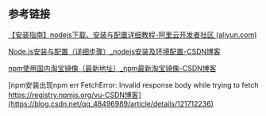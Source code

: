 ## 参考链接

[【安装指南】nodejs下载、安装与配置详细教程-阿里云开发者社区 (aliyun.com)](https://developer.aliyun.com/article/1433726)

[Node.js安装与配置（详细步骤）_nodejs安装及环境配置-CSDN博客](https://blog.csdn.net/qq_42006801/article/details/124830995)

[npm使用国内淘宝镜像（最新地址）_npm最新淘宝镜像-CSDN博客](https://blog.csdn.net/chaoPerson/article/details/136121885)

[npm安装出现npm err FetchError: Invalid response body while trying to fetch https://registry.npmjs.org/vu-CSDN博客](https://blog.csdn.net/qq_48496989/article/details/121712236)
